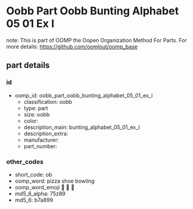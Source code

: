 # Oobb Part Oobb Bunting Alphabet 05 01 Ex I  

note: This is part of OOMP the Oopen Organization Method For Parts. For more details: https://github.com/oomlout/oomp_base

##  part details





### id
* oomp_id: oobb_part_oobb_bunting_alphabet_05_01_ex_I
  * classification: oobb
  * type: part
  * size: oobb
  * color: 
  * description_main: bunting_alphabet_05_01_ex_I
  * description_extra: 
  * manufacturer: 
  * part_number: 

### other_codes
* short_code: ob
* oomp_word: pizza shoe bowling
* oomp_word_emoji :pizza: :shoe: :bowling:
* md5_6_alpha: 75z89
* md5_6: b7a899